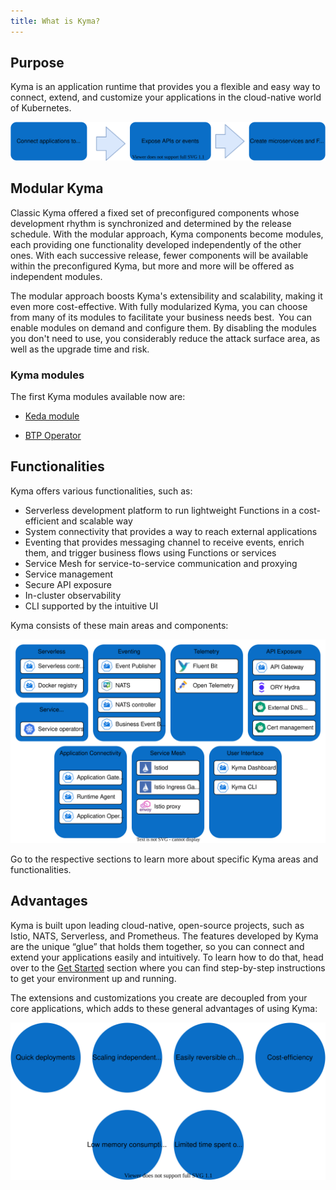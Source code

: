 ```yaml
---
title: What is Kyma?
---
```


## Purpose

Kyma is an application runtime that provides you a flexible and easy way to connect, extend, and customize your applications in the cloud-native world of Kubernetes.

![overview](./assets/kyma-overview.svg)

## Modular Kyma

Classic Kyma offered a fixed set of preconfigured components whose development rhythm is synchronized and determined by the release schedule. With the modular approach, Kyma components become modules, each providing one functionality developed independently of the other ones. With each successive release, fewer components will be available within the preconfigured Kyma, but more and more will be offered as independent modules.

The modular approach boosts Kyma's extensibility and scalability, making it even more cost-effective. With fully modularized Kyma, you can choose from many of its modules to facilitate your business needs best.  You can enable modules on demand and configure them. By disabling the modules you don't need to use, you considerably reduce the attack surface area, as well as the upgrade time and risk.

### Kyma modules

The first Kyma modules available now are:
- [Keda module](https://docsify-this.net/?basePath=https://raw.githubusercontent.com/kyma-project/keda-manager/df4a40b16b49076f5bcc777f87d206b8c5724c3f/docs/user/&homepage=README.md&sidebar=true&loadSidebar=_sidebar.md&browser-tab-title=Keda%20module%20Documentation#/)

- [BTP Operator](https://docsify-this.net/?basePath=https://raw.githubusercontent.com/kyma-project/btp-manager/4eda59678b8ce369589b2e164f5393f349f5e265/docs/user/&homepage=README.md&sidebar=true&loadSidebar=_sidebar.md&browser-tab-title=BTP%20Operator%20Documentation#/)

## Functionalities

Kyma offers various functionalities, such as:  

- Serverless development platform to run lightweight Functions in a cost-efficient and scalable way
- System connectivity that provides a way to reach external applications
- Eventing that provides messaging channel to receive events, enrich them, and trigger business flows using Functions or services
- Service Mesh for service-to-service communication and proxying
- Service management
- Secure API exposure
- In-cluster observability
- CLI supported by the intuitive UI

Kyma consists of these main areas and components:

![areas](./assets/kyma-areas.svg)

Go to the respective sections to learn more about specific Kyma areas and functionalities.

## Advantages

Kyma is built upon leading cloud-native, open-source projects, such as Istio, NATS, Serverless, and Prometheus. The features developed by Kyma are the unique “glue” that holds them together, so you can connect and extend your applications easily and intuitively. To learn how to do that, head over to the [Get Started](../02-get-started) section where you can find step-by-step instructions to get your environment up and running.

The extensions and customizations you create are decoupled from your core applications, which adds to these general advantages of using Kyma:

![advantages](./assets/kyma-advantages.svg)

